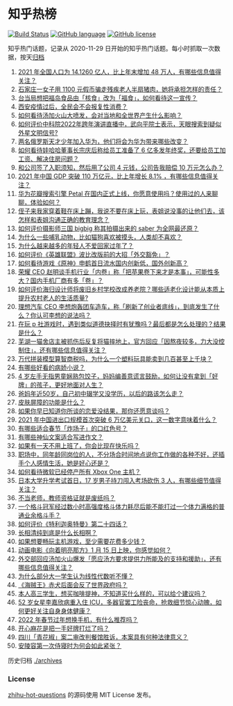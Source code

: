 # 知乎热榜
[![Build Status](https://github.com/ToWeLong/zhihu-hot-questions/workflows/CI/badge.svg)](https://github.com/ToWeLong/zhihu-hot-questions/actions)
[![GitHub language](https://img.shields.io/badge/language-golang-orange.svg)](https://golang.org/)
[![GitHub license](https://img.shields.io/github/license/ToWeLong/zhihu-hot-questions)](https://github.com/ToWeLong/zhihu-hot-questions/blob/main/LICENSE)

知乎热门话题，记录从 2020-11-29 日开始的知乎热门话题。每小时抓取一次数据，按天[归档](./archives)

<!-- BEGIN -->

1. [2021 年全国人口为 14.1260 亿人，比上年末增加 48 万人，有哪些信息值得关注？](https://www.zhihu.com/question/511928031)
1. [石家庄一女子用 1100 元假币骗走残疾老人半扇猪肉，她将承担怎样的责任？](https://www.zhihu.com/question/511730886)
1. [台当局想把福岛食品由「核食」改为「福食」，如何看待这一宣传？](https://www.zhihu.com/question/511910966)
1. [西安疫情过后，全民会不会报复性消费？](https://www.zhihu.com/question/511036710)
1. [如何看待汤加火山大喷发，会对当地和全世界产生什么影响？](https://www.zhihu.com/question/511681713)
1. [如何评价中科院2022年跨年演讲直播中，武向平院士表示，天眼搜索到疑似外星文明信号?](https://www.zhihu.com/question/510519170)
1. [两名俄罗斯天才少年加入华为，他们将会为华为带来哪些改变？](https://www.zhihu.com/question/511478056)
1. [如何看待娃哈哈董事长宗庆后称给员工准备了 6 亿多发年终奖，还要给员工加工资、解决住房问题？](https://www.zhihu.com/question/511480389)
1. [和公司签了入职须知，然后用了公司 4 元钱，公司告我赔偿 10 万元怎么办？](https://www.zhihu.com/question/509048767)
1. [2021 年中国 GDP 突破 110 万亿元，比上年增长 8.1% ，有哪些信息值得关注？](https://www.zhihu.com/question/511925311)
1. [华为花瓣搜索引擎 Petal 在国内正式上线，你愿意使用吗？使用过的人来聊聊，体验如何？](https://www.zhihu.com/question/511225153)
1. [侄子来我家穿着鞋在床上蹦，我说不要在床上玩，表姐说没事的让他们去，该怎样和表姐沟通正确的教育理念？](https://www.zhihu.com/question/511295806)
1. [如何评价摄影师三国 bigbig 称其拍摄出来的 saber 为全网最还原？](https://www.zhihu.com/question/511663884)
1. [为什么一些哺乳动物，比如猫狗喜欢被摸头，人类却不喜欢？](https://www.zhihu.com/question/511263880)
1. [为什么越来越多的年轻人不爱回家过年了？](https://www.zhihu.com/question/511648694)
1. [如何评价《英雄联盟》波比改版前的大招「外交豁免」？](https://www.zhihu.com/question/506306725)
1. [如何看待游戏《原神》申鹤首日流水国内创新低，国外创新高？](https://www.zhihu.com/question/510259719)
1. [荣耀 CEO 赵明谈手机行业「内卷」称「把苹果卷下来才是本事」，可能性多大？国内手机厂商有多「卷」？](https://www.zhihu.com/question/511307824)
1. [如何评价海归设计师将废旧乡村学校改成养老院？哪些适老化设计能从本质上提升农村老人的生活质量?](https://www.zhihu.com/question/511700708)
1. [理想汽车 CEO 李想炮轰团车造车，称「刷新了创业者底线」，到底发生了什么？你认可李想的说法吗？](https://www.zhihu.com/question/511925231)
1. [在玩 p 社游戏时，遇到类似道德抉择时有犹豫吗？最后都是怎么处理的？结果是什么？](https://www.zhihu.com/question/510647656)
1. [芜湖一猫舍店主被抓伤后反复将猫摔地上，官方回应「因熬夜较多，力大没控制住」，还有哪些信息值得关注？](https://www.zhihu.com/question/511136893)
1. [万代拼装模型算智商税吗，为什么一个塑料玩具能卖到几百甚至上千块？](https://www.zhihu.com/question/511731977)
1. [有哪些好看的病娇小说？](https://www.zhihu.com/question/326205083)
1. [4 岁左手无指男童娴熟包饺子，妈妈编善意谎言鼓励，如何让没有拿到「好牌」的孩子，更好地面对人生？](https://www.zhihu.com/question/511386797)
1. [爸妈年近50岁，自己初中辍学又没学历，以后的路该怎么走？](https://www.zhihu.com/question/511905998)
1. [皮肤屏障的功能是什么？](https://www.zhihu.com/question/510970229)
1. [如果你早已知道你所谈的恋爱没结果，那你还愿意谈吗？](https://www.zhihu.com/question/511860632)
1. [2021 年中国进出口规模首次突破 6 万亿美元关口，这一数字意味着什么？](https://www.zhihu.com/question/511466885)
1. [有哪些适合春节「炸场子」的口红色号？](https://www.zhihu.com/question/511522199)
1. [有哪些神仙文案适合写进作文？](https://www.zhihu.com/question/503427653)
1. [如果有一天不用上班了，你会比现在快乐吗？](https://www.zhihu.com/question/511477649)
1. [职场中，同年龄同岗位的人，不分场合时间地点说你工作做的各种不好，还插手个人感情生活，她是好心还是？](https://www.zhihu.com/question/503762594)
1. [如何看待微软已经停产所有 Xbox One 主机？](https://www.zhihu.com/question/511454776)
1. [日本大学升学考试首日，17 岁男子持刀闯入考场砍伤 3 人，有哪些细节值得关注？](https://www.zhihu.com/question/511650501)
1. [不当老师，教师资格证就是废纸吗？](https://www.zhihu.com/question/445300321)
1. [一个格斗冠军经过数小时高强度格斗体力耗尽后能不能打过一个体力满格的普通业余格斗手？](https://www.zhihu.com/question/511018005)
1. [如何评价《特利迦奥特曼》第二十四话？](https://www.zhihu.com/question/511697590)
1. [长相清纯到底是什么长相啊？](https://www.zhihu.com/question/46205622)
1. [如果想要畅玩主机游戏，至少需要花费多少钱？](https://www.zhihu.com/question/510978887)
1. [动画电影《向着明亮那方》1 月 15 日上映，你感觉如何？](https://www.zhihu.com/question/509811471)
1. [外交部回应汤加火山爆发「愿应汤方要求提供力所能及的支持和援助」，还有哪些信息值得关注？](https://www.zhihu.com/question/511879643)
1. [为什么部分大一学生认为线性代数听不懂？](https://www.zhihu.com/question/367082679)
1. [《海贼王》赤犬后面会反了世界政府吗？](https://www.zhihu.com/question/508554043)
1. [本人高三学生，想买咖啡提神，不知道买什么样的，可以给个建议吗？](https://www.zhihu.com/question/488173290)
1. [52 岁女星李嘉欣病重入住 ICU，多器官罢工险丧命，抢救细节惊心动魄，如何更好关注自身身体健康？](https://www.zhihu.com/question/511792492)
1. [2022 年春节过年想换手机，有什么推荐吗？](https://www.zhihu.com/question/506311581)
1. [开心麻花是把一手好牌打烂了吗？](https://www.zhihu.com/question/296780708)
1. [四川「青花椒」案二审改判餐馆胜诉，本案具有何种法律意义？](https://www.zhihu.com/question/511366516)
1. [安陵容第一次侍寝时为何会如此紧张？](https://www.zhihu.com/question/507031966)

<!-- END -->

历史归档 [./archives](./archives)


### License
[zhihu-hot-questions](https://github.com/towelong/zhihu-hot-questions) 的源码使用 MIT License 发布。